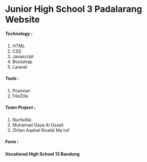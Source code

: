 # Junior High School 3 Padalarang Website

##### Technology :
1. HTML
2. CSS
3. Javascript
4. Bootstrap
5. Laravel

##### Tools :
1. Postman
2. FileZilla

##### Team Project :
1. Nurfadila
2. Muhamad Gaza Al Gazali
3. Zhilan Aqshal Rivaldi Ma'ruf

##### Form :
#### Vocational High School 13 Bandung
